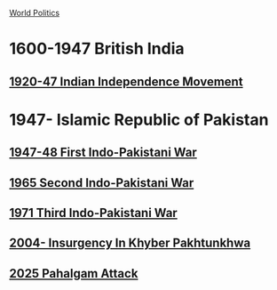 [World Politics](../World%20Politics)

# 1600-1947 British India
## [1920-47 Indian Independence Movement](1920-47%20Indian%20Independence%20Movement)

# 1947- Islamic Republic of Pakistan
## [1947-48 First Indo-Pakistani War](1947-48%20First%20Indo-Pakistani%20War)
## [1965 Second Indo-Pakistani War](../India/1965%20Second%20Indo-Pakistani%20War)
## [1971 Third Indo-Pakistani War](../India/1971%20Third%20Indo-Pakistani%20War)
## [2004- Insurgency In Khyber Pakhtunkhwa](2004-%20Insurgency%20In%20Khyber%20Pakhtunkhwa)
## [2025 Pahalgam Attack](../India/2025%20Pahalgam%20Attack)
